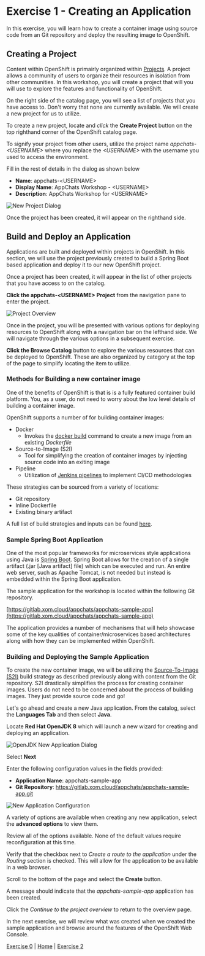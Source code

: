 Exercise 1  - Creating an Application
============================

In this exercise, you will learn how to create a container image using source code from an Git repository and deploy the resulting image to OpenShift.

## Creating a Project

Content within OpenShift is primairly organized within [Projects](https://docs.openshift.com/container-platform/3.9/dev_guide/projects.html). A project allows a community of users to organize their resources in isolation from other communities. In this workshop, you will create a project that will you will use to explore the features and functionality of OpenShift.

On the right side of the catalog page, you will see a list of projects that you have access to. Don't worry that none are currently available. We will create a new project for us to utilize. 

To create a new project, locate and _click_ the **Create Project** button on the top righthand corner of the OpenShift catalog page.


To signify your project from other users, utilize the project name _appchats-&lt;USERNAME&gt;_ where you replace the _&lt;USERNAME&gt;_ with the username you used to access the environment. 

Fill in the rest of details in the dialog as shown below

* **Name**: appchats-&lt;USERNAME&gt;
* **Display Name**: AppChats Workshop - &lt;USERNAME&gt; 
* **Description**:  AppChats Workshop for &lt;USERNAME&gt; 

![New Project Dialog](images/new-project-dialog.png "New Project Dialog")

Once the project has been created, it will appear on the righthand side.

## Build and Deploy an Application

Applications are built and deployed within projects in OpenShift. In this section, we will use the project previously created to build a Spring Boot based application and deploy it to our new OpenShift project.

Once a project has been created, it will appear in the list of other projects that you have access to on the catalog. 

**Click the appchats-&lt;USERNAME&gt; Project** from the navigation pane to enter the project. 

![Project Overview](images/project-overview.png "Project Overview")

Once in the project, you will be presented with various options for deploying resources to OpenShift along with a navigation bar on the lefthand side. We will navigate through the various options in a subsequent exercise.

**Click the Browse Catalog** button to explore the various resources that can be deployed to OpenShift. These are also organized by category at the top of the page to simplify locating the item to utilize.

### Methods for Building a new container image

One of the benefits of OpenShift is that is is a fully featured container build platform. You, as a user, do not need to worry about the low level details of building a container image. 

OpenShift supports a number of for building container images:

* Docker
	* Invokes the [docker build](https://docs.docker.com/engine/reference/commandline/build/) command to create a new image from an existing _Dockerfile_
* Source-to-Image (S2I)
	* Tool for simplifying the creation of container images by injecting source code into an exiting image
* Pipeline
	* Utilization of [Jenkins pipelines](https://jenkins.io/doc/pipeline/) to implement CI/CD methodologies

These strategies can be sourced from a variety of locations:

* Git repository
* Inline Dockerfile
* Existing binary artifact

A full list of build strategies and inputs can be found [here](https://docs.openshift.com/container-platform/3.9/dev_guide/builds/index.html).

### Sample Spring Boot Application

One of the most popular frameworks for microservices style applications using Java is [Spring Boot](https://spring.io/projects/spring-boot). Spring Boot allows for the creation of a single artifact (.jar [Java artifact] file) which can be executed and run. An entire web server, such as Apache Tomcat, is not needed but instead is embedded within the Spring Boot application. 

The sample application for the workshop is located within the following Git repository. 


[https://gitlab.xom.cloud/appchats/appchats-sample-app](https://gitlab.xom.cloud/appchats/appchats-sample-app)

The application provides a number of mechanisms that will help showcase some of the key qualities of container/microservices based architectures along with how they can be implemented within OpenShift. 

### Building and Deploying the Sample Application

To create the new container image, we will be utilizing the [Source-To-Image (S2I)](https://docs.openshift.com/container-platform/3.9/using_images/s2i_images/index.html) build strategy as described previously along with content from the Git repository. S2I drastically simplifies the process for creating container images. Users do not need to be concerned about the process of building images. They just provide source code and go!

Let's go ahead and create a new Java application. From the catalog, select the **Languages Tab** and then select **Java**.

Locate **Red Hat OpenJDK 8** which will launch a new wizard for creating and deploying an application. 

![OpenJDK New Application Dialog](images/openjdk-dialog.png "OpenJDK New Application Dialog")

Select **Next**

Enter the following configuration values in the fields provided:

* **Application Name**: appchats-sample-app
* **Git Repository**: https://gitlab.xom.cloud/appchats/appchats-sample-app.git

![New Application Configuration](images/openjdk-configuration.png "New Application Configuration")

A variety of options are available when creating any new application, select the **advanced options** to view them.

Review all of the options available. None of the default values require reconfiguration at this time. 

Verify that the checkbox next to _Create a route to the application_ under the _Routing_ section is checked. This will allow for the application to be available in a web browser. 

Scroll to the bottom of the page and select the **Create** button. 

A message should indicate that the _appchats-sample-app_ application has been created. 

Click the _Continue to the project overview_ to return to the overview page.

In the next exercise, we will review what was created when we created the sample application and browse around the features of the OpenShift Web Console. 

[Exercise 0](../exercise0/README.md) | [Home](../README.md) | [Exercise 2](../exercise2/README.md)